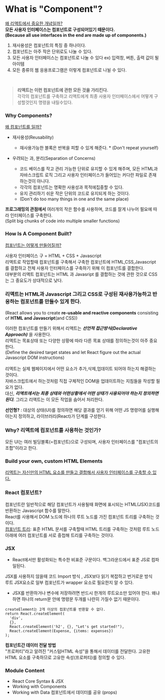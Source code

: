 # What is "Component"?
<u>왜 리액트에서 중요한 개념일까?</u><br>
**모든 사용자 인터페이스는 컴포넌트로 구성되어있기 때문이다.<br>(Because all use interfaces in the end are made up of components.)**
<br>
1. 재사용성은 컴포넌트의 특징 중 하나이다.
2. 컴포넌트는 아주 작은 단위로도 나눌 수 있다. 
3. 모든 사용자 인터페이스는 컴포넌트로 나눌 수 있다 ex) 입력창, 버튼, 출력 값이 될 아이템 
4. 모든 종류의 웹 응용프로그램은 이렇게 컴포넌트로 나뉠 수 있다.
<br>
   
>**리액트는 이런 컴포넌트에 관한 모든 것을 가리킨다.**<br>
각각의 컴포넌트를 구축하고 리액트에게 최종 사용자 인터페이스에서 어떻게 구성할것인지 명령을 내릴수있다.<br>

### Why Components?
<u>왜 컴포넌트를 일까?</u>
- 재사용성(Reusability)
  - 재사용가능한 블록은 반복을 피할 수 있게  해준다. *  (Don't repeat yourself)
    
- 우려되는 과, 분리(Separation of Concerns)
    - 코드 베이스를 작고 관리 가능한 단위로 유지할 수 있게 해주며, 모든 HTML과 자바스크립트 로직 그리고 사용자 인터페이스가 들어있는 커다란 파일로 존재하는것이 아니다.
    - 각각의 컴포넌트는 명확한 사용성과 목적에집중할 수 있다.
    - 유지 관리하기 쉬운 작은 단위의 코드로 유지되게 하는 것이다.
    - (Don't do too many things in one and the same place)
    
    
**프로그래밍의 관점에서** 여러개의 작은 함수를 사용하며, 코드를 잘게 나누어 필요에 따라 인터페이스를 구축한다.  <br>(Split big chunks of code into multiple smaller functions)
<br>
### How Is A Component Built?
<u>컴포넌트는 어떻게 만들어질까?</u>

사용자 인터페이스 구 = HTML + CSS + Javascript<br>
리액트로 작업할때 컴포넌트를 구축해서
구축한 컴포넌트에 HTML,CSS,Javascript 를 결합하고 
전체 사용자 인터페이스를 구축하기 위해 이 컴포넌트를 결합한다.<br>
대부분의 리액트 컴포넌트는 HTML 과 Javasript 를 결합하는 것에 관한  것으로 CSS는 그 중요도가 상대적으로 낮다.<br>


### 리액트는 HTML과 Javascript 그리고 CSS로 구성된 재사용가능하고 반응하는 컴포넌트를 만들수 있게 한다.<br>
(React allows you to create **re-usable and reactive components** consisting of **HTML and Javascript**(and CSS))
<br>


이러한 컴포넌트를 만들기 위해서 리액트는 ***선언적 접근방식(Declarative Approach)*** 을 사용한다.<br>
리액트는 목표상태 또는 다양한 상황에 따라 다른 목표 상태를 정의하는것이 아주 중요한다.<br>
(Define the desired target states and let React figure out the actual Javascript DOM instructions)<br><br>
리액트는 실제 웹페이지에서 어떤 요소가 추가,삭제,업데이트 되어야 하는지 해결하는 것이다.<br>
자바스크립트에서 하는것처럼 직접 구체적인 DOM을 업데이트하는 지침들을 작성할 필요가 없다.<br>
대신, ***리액트에서는 최종 상태와 어떤상황에서 어떤 상태가 사용되어야 하는지 정의하면 된다.*** 
그리고 리액트는 이 모든 작업을 숨어서 처리한다.

**선언형?** : 대상의 상태(UI)를 정의하면 해당 결과를 얻기 위해 어떤 JS 명령어를 실행해야는지 정의하고, 라이브러리(React)가 단계를 구성한다.

### Why? 리액트에 컴포넌트를 사용하는 것인가?
모든 UI는 여러 빌딩블록(=컴포넌트)으로 구성되며, 사용자 인터페이스를 "컴포넌트의 조합"이라고 한다.

### Build your own, custom HTML Elements
<u>리액트는 자신만의 HTML 요소를 만들고 결합해서 사용자 인터페이스를 구축할 수 있다.
</u>

### React 컴포넌트?
컴포넌트란 일반적으로 해당 컴포넌트가 사용될때 화면에 표시되는 HTML(JSX)코드를 반환하는 Javascript 함수를 말한다.<br>
React를 사용해서 DOM 노드에 하나의 루트 노드를 가진 컴포넌트 트리를 구축하는 것이다.<br>
<u>컴포넌트 트리</u>: 표준 HTML 문서를 구축할때 HTML 트리를 구축하는 것처럼 루트 노드 아래에 여러 컴포넌트를 서로 중첩해 트리를 구축하는 것이다.

### JSX
- React에서만 활성화되는 특수한 비표준 구문이다. 백그라운드에서 표준 JS로 컴파일된다.

JSX를 사용하지 않을때 코드 Import 방식 , JSX보다 읽기 복잡하고 번거로운 방식<br>
루트 JSX요소로 일부 컴포넌트가 wrapper 요소로 필요한지 알 수 있다.<br>

- JSX를 반환하거나 변수에 저장하려면 반드시 한개의 루트요소만 있어야 한다. 왜냐하면 하나의 return문 안에 명령문 두개를 나란히 가질수 없기 때문이다.

```
createElement는 2개 이상의 컴포넌트를 반환할 수 없다.
return React.createElement(
  'div',
  {},
  React.createElement('h2', {}, "Let's get started!"),
  React.createElement(Expense, {items: expenses})
);
```

**컴포넌트간 데이터 전달 방법**<br>
"프로퍼티"라고 알려진 "커스텀HTML 속성"을 통해서 데이터를 전달한다. 고유한 HTML 요소를 구축하므로 고유한 속성(프로퍼티)를 정의할 수 있다.


### Module Content
- React Core Syntax & JSX
- Working with Components
- Working with Data 컴포넌트에서 데이터를 공유 (props)  